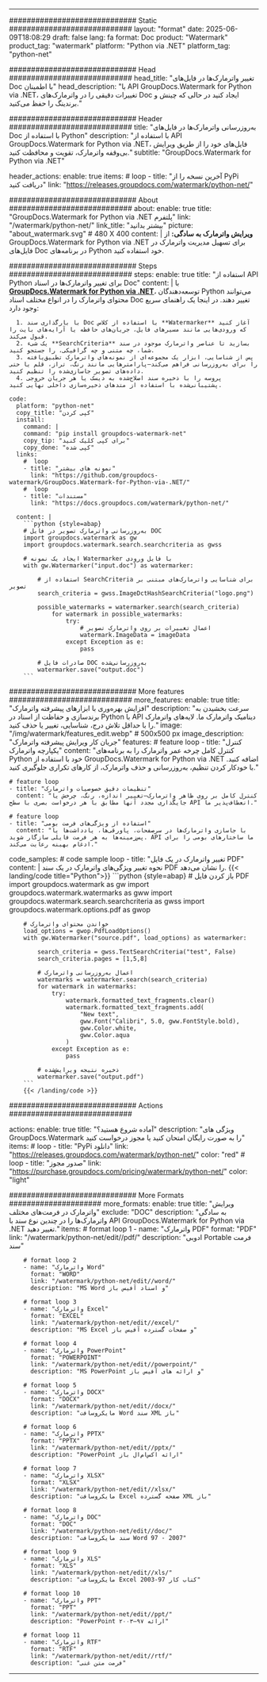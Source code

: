 
---
############################# Static ############################
layout: "format"
date:  2025-06-09T18:08:29
draft: false
lang: fa
format: Doc
product: "Watermark"
product_tag: "watermark"
platform: "Python via .NET"
platform_tag: "python-net"

############################# Head ############################
head_title: "تغییر واترمارک‌ها در فایل‌های Doc با اطمینان"
head_description: "با API GroupDocs.Watermark for Python via .NET، تغییرات دقیقی را در واترمارک‌های Doc ایجاد کنید در حالی که چینش و برندینگ را حفظ می‌کنید."

############################# Header ############################
title: "به‌روزرسانی واترمارک‌ها در فایل‌های Doc با استفاده از Python" 
description: "با استفاده از API GroupDocs.Watermark for Python via .NET، فایل‌های خود را از طریق ویرایش بی‌وقفه واترمارک، تقویت و محافظت کنید."
subtitle: "GroupDocs.Watermark for Python via .NET" 

header_actions:
  enable: true
  items:
    #  loop
    - title: "آخرین نسخه را از PyPi دریافت کنید"
      link: "https://releases.groupdocs.com/watermark/python-net/"
      
############################# About ############################
about:
    enable: true
    title: "GroupDocs.Watermark for Python via .NET پلتفرم"
    link: "/watermark/python-net/"
    link_title: "بیشتر بدانید"
    picture: "about_watermark.svg" # 480 X 400
    content: |
       **ویرایش واترمارک به سادگی:** از GroupDocs.Watermark for Python via .NET برای تسهیل مدیریت واترمارک در فایل‌های Doc در برنامه‌های Python خود استفاده کنید.

############################# Steps ############################
steps:
    enable: true
    title: "استفاده از API Python برای تغییر واترمارک‌ها در اسناد Doc"
    content: |
      با **[GroupDocs.Watermark for Python via .NET](https://products.groupdocs.com/watermark/python-net/)**، توسعه‌دهندگان Python می‌توانند محتوای واترمارک را در انواع مختلف اسناد Doc تغییر دهند. در اینجا یک راهنمای سریع وجود دارد:
      
      1. با بارگذاری سند Doc با استفاده از کلاس **Watermarker** آغاز کنید که ورودی‌هایی مانند مسیرهای فایل، جریان‌های حافظه یا آرایه‌های بایت را قبول می‌کند.
      2. یک شیء **SearchCriteria** بسازید تا عناصر واترمارک موجود در سند شما، چه متنی و چه گرافیکی، را جستجو کنید.
      3. پس از شناسایی، ابزار یک مجموعه‌ای از نمونه‌های واترمارک تطبیق‌یافته را برای به‌روزرسانی فراهم می‌کند—پارامترهایی مانند رنگ، تراز، قلم یا حتی داده‌های تصویر جاسازی‌شده را تنظیم کنید.
      4. پروسه را با ذخیره سند اصلاح‌شده به دیسک یا هر جریان خروجی پشتیبانی‌شده با استفاده از متدهای ذخیره‌سازی داخلی نهایی کنید.
   
    code:
      platform: "python-net"
      copy_title: "کپی کردن"
      install:
        command: |
        command: "pip install groupdocs-watermark-net"
        copy_tip: "برای کپی کلیک کنید"
        copy_done: "کپی شده"
      links:
        #  loop
        - title: "نمونه های بیشتر"
          link: "https://github.com/groupdocs-watermark/GroupDocs.Watermark-for-Python-via-.NET/"
        #  loop
        - title: "مستندات"
          link: "https://docs.groupdocs.com/watermark/python-net/"
          
      content: |
        ```python {style=abap}
        # به‌روزرسانی واترمارک تصویر در فایل DOC
        import groupdocs.watermark as gw
        import groupdocs.watermark.search.searchcriteria as gwss

        # ایجاد یک نمونه Watermarker با فایل ورودی
        with gw.Watermarker("input.doc") as watermarker:

            # استفاده از SearchCriteria برای شناسایی واترمارک‌های مبتنی بر تصویر
            search_criteria = gwss.ImageDctHashSearchCriteria("logo.png")

            possible_watermarks = watermarker.search(search_criteria)
                for watermark in possible_watermarks:
                    try:
                        # اعمال تغییرات بر روی واترمارک تصویر
                        watermark.ImageData = imageData
                    except Exception as e:
                        pass

            # صادرات فایل DOC به‌روزرسانی‌شده
            watermarker.save("output.doc")
        ```     

############################# More features ############################
more_features:
  enable: true
  title: "افزایش بهره‌وری با ابزارهای پیشرفته واترمارک"
  description: "سرعت بخشیدن به برندسازی و حفاظت از اسناد در Python با API دینامیک واترمارک ما. لایه‌های واترمارک را با حداقل تلاش درج، شناسایی، تغییر یا حذف کنید."
  image: "/img/watermark/features_edit.webp" # 500x500 px
  image_description: "جریان کار ویرایش پیشرفته واترمارک"
  features:
    # feature loop
    - title: "کنترل یکپارچه واترمارک"
      content: "کنترل کامل چرخه عمر واترمارک را به برنامه‌های Python خود با استفاده از GroupDocs.Watermark for Python via .NET اضافه کنید. با خودکار کردن تنظیم، به‌روزرسانی و حذف واترمارک، از کارهای تکراری جلوگیری کنید."

    # feature loop
    - title: "تنظیمات دقیق خصوصیات واترمارک"
      content: "کنترل کامل بر روی ظاهر واترمارک—تغییر اندازه، رنگ، چرخش یا جایگذاری مجدد آنها مطابق با هر درخواست بصری با سطح API انعطاف‌پذیر ما."

    # feature loop
    - title: "استفاده از ویژگی‌های فرمت بومی"
      content: "با جاسازی واترمارک‌ها در سرصفحات، پاورقی‌ها، یادداشت‌ها یا پس‌زمینه‌ها به هر فرمت فایلی سازگار شوید. API ما ساختارهای بومی را برای ادغام بهینه رعایت می‌کند."
      
  code_samples:
    # code sample loop
    - title: "تغییر واترمارک در یک فایل PDF"
      content: |
        نحوه تغییر ویژگی‌های واترمارک در یک سند PDF را نشان می‌دهد.
        {{< landing/code title="Python">}}
        ```python {style=abap}
        # باز کردن فایل PDF
        import groupdocs.watermark as gw
        import groupdocs.watermark.watermarks as gww
        import groupdocs.watermark.search.searchcriteria as gwss
        import groupdocs.watermark.options.pdf as gwop

        # خواندن محتوای واترمارک
        load_options = gwop.PdfLoadOptions()
        with gw.Watermarker("source.pdf", load_options) as watermarker:

            search_criteria = gwss.TextSearchCriteria("test", False)
            search_criteria.pages = [1,5,8]

            # اعمال به‌روزرسانی واترمارک
            watermarks = watermarker.search(search_criteria)
            for watermark in watermarks:
                try:
                    watermark.formatted_text_fragments.clear()
                    watermark.formatted_text_fragments.add(
                        "New text", 
                        gww.Font("Calibri", 5.0, gww.FontStyle.bold), 
                        gww.Color.white, 
                        gww.Color.aqua
                    )
                except Exception as e:
                    pass
        
            # ذخیره نتیجه ویرایش‌شده
            watermarker.save("output.pdf")
        ```
        {{< /landing/code >}}


############################# Actions ############################

actions:
  enable: true
  title: "آماده شروع هستید؟"
  description: "ویژگی های GroupDocs.Watermark را به صورت رایگان امتحان کنید یا مجوز درخواست کنید"
  items:
    #  loop
    - title: "PyPi دانلود"
      link: "https://releases.groupdocs.com/watermark/python-net/"
      color: "red"
        #  loop
    - title: "صدور مجوز"
      link: "https://purchase.groupdocs.com/pricing/watermark/python-net/"
      color: "light"


############################# More Formats #####################
more_formats:
    enable: true
    title: "ویرایش واترمارک در فرمت‌های مختلف"
    exclude: "DOC"
    description: "به سادگی واترمارک‌ها را در چندین نوع سند با API GroupDocs.Watermark for Python via .NET تغییر دهید."
    items: 
        # format loop 1
        - name: "واترمارک PDF"
          format: "PDF"
          link: "/watermark/python-net/edit//pdf/"
          description: "ادوبی Portable فرمت سند"

        # format loop 2
        - name: "واترمارک Word"
          format: "WORD"
          link: "/watermark/python-net/edit//word/"
          description: "MS Word و اسناد آفیس باز"
          
        # format loop 3
        - name: "واترمارک Excel"
          format: "EXCEL"
          link: "/watermark/python-net/edit//excel/"
          description: "MS Excel و صفحات گسترده آفیس باز"

        # format loop 4
        - name: "واترمارک PowerPoint"
          format: "POWERPOINT"
          link: "/watermark/python-net/edit//powerpoint/"
          description: "MS PowerPoint و ارائه های آفیس باز"

        # format loop 5
        - name: "واترمارک DOCX"
          format: "DOCX"
          link: "/watermark/python-net/edit//docx/"
          description: "مایکروسافت Word سند XML باز"
          
        # format loop 6
        - name: "واترمارک PPTX"
          format: "PPTX"
          link: "/watermark/python-net/edit//pptx/"
          description: "PowerPoint ارائه اکس‌ام‌ال باز"
          
        # format loop 7
        - name: "واترمارک XLSX"
          format: "XLSX"
          link: "/watermark/python-net/edit//xlsx/"
          description: "مایکروسافت Excel صفحه گسترده XML باز"

        # format loop 8
        - name: "واترمارک DOC"
          format: "DOC"
          link: "/watermark/python-net/edit//doc/"
          description: "سند مایکروسافت Word 97 - 2007"

        # format loop 9
        - name: "واترمارک XLS"
          format: "XLS"
          link: "/watermark/python-net/edit//xls/"
          description: "مایکروسافت Excel کتاب کار 97-2003"

        # format loop 10
        - name: "واترمارک PPT"
          format: "PPT"
          link: "/watermark/python-net/edit//ppt/"
          description: "PowerPoint ارائه ۹۷—۲۰۰۳"

        # format loop 11
        - name: "واترمارک RTF"
          format: "RTF"
          link: "/watermark/python-net/edit//rtf/"
          description: "فرمت متن غنی"

---